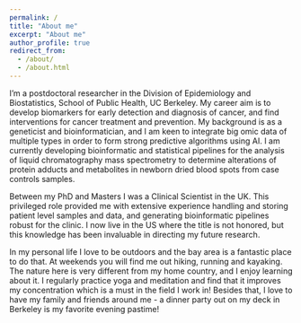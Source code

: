 ```yaml
---
permalink: /
title: "About me"
excerpt: "About me"
author_profile: true
redirect_from: 
  - /about/
  - /about.html
---
```


I’m a postdoctoral researcher in the Division of Epidemiology and Biostatistics, School of Public Health, UC Berkeley. My career aim is to develop biomarkers for early detection and diagnosis of cancer, and find interventions for cancer treatment and prevention.  My background is as a geneticist and bioinformatician, and I am keen to integrate big omic data of multiple types in order to form strong predictive algorithms using AI. I am currently developing bioinformatic and statistical pipelines for the analysis of liquid chromatography mass spectrometry to determine alterations of protein adducts and metabolites in newborn dried blood spots from case controls samples. 

Between my PhD and Masters I was a Clinical Scientist in the UK. This privileged role provided me with extensive experience handling and storing patient level samples and data, and generating bioinformatic pipelines robust for the clinic. I now live in the US where the title is not honored, but this knowledge has been invaluable in directing my future research. 

In my personal life I love to be outdoors and the bay area is a fantastic place to do that. At weekends you will find me out hiking, running and kayaking. The nature here is very different from my home country, and I enjoy learning about it. I regularly practice yoga and meditation and find that it improves my concentration which is a must in the field I work in! Besides that, I love to have my family and friends around me - a dinner party out on my deck in Berkeley is my favorite evening pastime!
